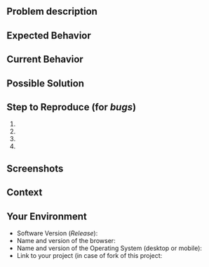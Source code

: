 ## Problem description
<!--- Provide a general summary of _issue_ in the above title -->
<!--- Forneça um resumo geral da _issue_ no título acima -->

## Expected Behavior
<!--- If you are describing a _bug_, tell us what should happen. -->
<!--- If you are suggesting a change/improvement, tell us how it should work or should be. -->
<!--- Se você está descrevendo um _bug_, conte-nos o que deveria acontecer. -->
<!--- Se você está sugerindo uma mudança/melhoria, conte-nos como deve funcionar ou como deve ser. -->

## Current Behavior
<!--- If you are describing a _bug_, tell us what happens instead of the expected behavior. -->
<!--- If you are suggesting a change/improvement, explain the difference with current behavior. --> 
<!--- Se está descrevendo um _bug_, conte-nos o que acontece em vez do comportamento esperado. -->
<!--- Se está sugerindo uma mudança/melhoria, explique a diferença com o comportamento atual. -->

## Possible Solution
<!--- Not required, but suggest a possible fix/reason for the bug -->
<!--- or ideas on how to implement the addition/change. -->
<!--- Não é obrigatório, mas sugira uma possível correção/razão para o bug -->
<!--- ou ideias de como implementar a adição/mudança. -->

## Step to Reproduce (for _bugs_)
<!--- Forneça um link para um exemplo, ou um conjunto de passos inequívocos -->
<!--- para reproduzir esse _bug_. Inclua código para reproduzir, se relevante. -->
<!--- Provide a link to an example, or a set of unambiguous steps -->
<!--- to reproduce this _bug_. Include code to reproduce, if relevant. -->

1.
2.
3.
4.


## Screenshots
<!--- If relevant, add some screenshots or print screens of the _bug_ -->
<!--- or some prototype for the new addintion/change. -->
<!--- Se relevante, adicione alguns _screenshots_ ou _print screens_ do _bug_ -->
<!--- ou algum protótipo para a nova adição/mudança. -->

## Context
<!--- How does this problem affect you? What are you trying to accomplish? -->
<!--- Providing context helps us find a solution that is most useful in the real world -->
<!--- Como esse problema o afeta? O que você está tentando realizar? -->
<!--- Fornecer o contexto nos ajuda a encontrar uma solução que seja mais útil no mundo real -->

## Your Environment
<!--- Include relevant details about the environment in which you witnessed/experienced the bug. -->
<!--- Inclua detalhes relevantes sobre o ambiente em que você presenciou/experienciou o bug. -->
* Software Version (_Release_):
* Name and version of the browser:
* Name and version of the Operating System (desktop or mobile):
* Link to your project (in case of fork of this project: